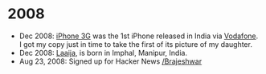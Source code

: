 # 2008

- Dec 2008: [iPhone 3G](https://en.wikipedia.org/wiki/IPhone_3G) was the 1st iPhone released in India via [Vodafone](https://en.wikipedia.org/wiki/Vodafone_India). I got my copy just in time to take the first of its picture of my daughter.
- Dec 2008: [Laaija](https://laaija.com/), is born in Imphal, Manipur, India.
- Aug 23, 2008: Signed up for Hacker News [/Brajeshwar](https://news.ycombinator.com/user?id=Brajeshwar)